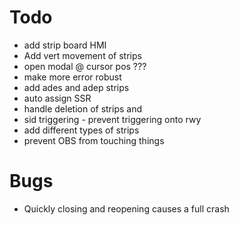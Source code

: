 ﻿# Todo

* add strip board HMI
* Add vert movement of strips
* open modal @ cursor pos ???
* make more error robust
* add ades and adep strips
* auto assign SSR
* handle deletion of strips and 
* sid triggering - prevent triggering onto rwy
* add different types of strips
* prevent OBS from touching things

# Bugs
* Quickly closing and reopening causes a full crash